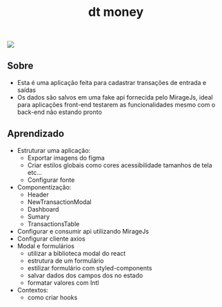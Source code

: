 <h1 align="center"> dt money </h1>
<br>

![](https://imgur.com/31CcAsh.gif)

## Sobre
* Esta é uma aplicação feita para cadastrar transações de entrada e saídas
* Os dados são salvos em uma fake api fornecida pelo MirageJs, ideal para aplicações front-end testarem as funcionalidades mesmo com o back-end não estando pronto

## Aprendizado
* Estruturar uma aplicação:
  - Exportar imagens do figma
  - Criar estilos globais como cores acessibilidade tamanhos de tela etc...
  - Configurar fonte
* Componentização:
  - Header
  - NewTransactionModal
  - Dashboard
  - Sumary
  - TransactionsTable
* Configurar e consumir api utilizando MirageJs
* Configurar cliente axios
* Modal e formulários
  - utilizar a biblioteca modal do react
  - estrutura de um formulário
  - estilizar formulário com styled-components
  - salvar dados dos campos dos no estado
  - formatar valores com Intl
 * Contextos:
   - como criar hooks
